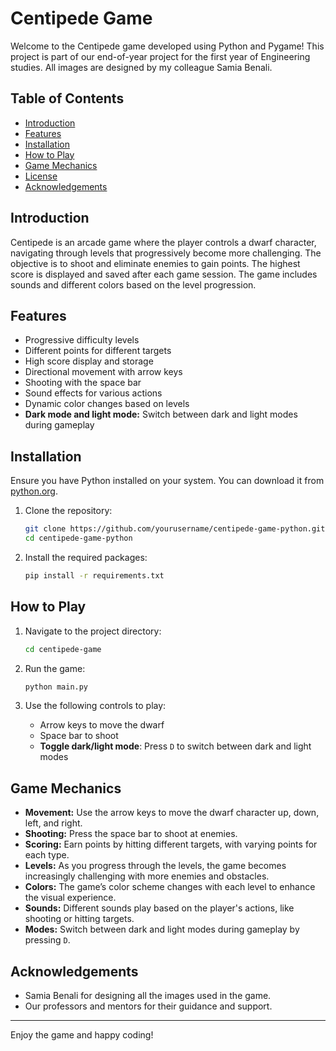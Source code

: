 # Centipede Game

Welcome to the Centipede game developed using Python and Pygame! This project is part of our end-of-year project for the first year of Engineering studies. All images are designed by my colleague Samia Benali.

## Table of Contents

- [Introduction](#introduction)
- [Features](#features)
- [Installation](#installation)
- [How to Play](#how-to-play)
- [Game Mechanics](#game-mechanics)
- [License](#license)
- [Acknowledgements](#acknowledgements)

## Introduction

Centipede is an arcade game where the player controls a dwarf character, navigating through levels that progressively become more challenging. The objective is to shoot and eliminate enemies to gain points. The highest score is displayed and saved after each game session. The game includes sounds and different colors based on the level progression.

## Features

- Progressive difficulty levels
- Different points for different targets
- High score display and storage
- Directional movement with arrow keys
- Shooting with the space bar
- Sound effects for various actions
- Dynamic color changes based on levels
- **Dark mode and light mode:** Switch between dark and light modes during gameplay

## Installation

Ensure you have Python installed on your system. You can download it from [python.org](https://www.python.org/).

1. Clone the repository:
    ```sh
    git clone https://github.com/yourusername/centipede-game-python.git
    cd centipede-game-python
    ```

2. Install the required packages:
    ```sh
    pip install -r requirements.txt
    ```

## How to Play

1. Navigate to the project directory:
    ```sh
    cd centipede-game
    ```

2. Run the game:
    ```sh
    python main.py
    ```

3. Use the following controls to play:
    - Arrow keys to move the dwarf
    - Space bar to shoot
    - **Toggle dark/light mode**: Press `D` to switch between dark and light modes

## Game Mechanics

- **Movement:** Use the arrow keys to move the dwarf character up, down, left, and right.
- **Shooting:** Press the space bar to shoot at enemies.
- **Scoring:** Earn points by hitting different targets, with varying points for each type.
- **Levels:** As you progress through the levels, the game becomes increasingly challenging with more enemies and obstacles.
- **Colors:** The game’s color scheme changes with each level to enhance the visual experience.
- **Sounds:** Different sounds play based on the player's actions, like shooting or hitting targets.
- **Modes:** Switch between dark and light modes during gameplay by pressing `D`.

## Acknowledgements

- Samia Benali for designing all the images used in the game.
- Our professors and mentors for their guidance and support.

---

Enjoy the game and happy coding!
